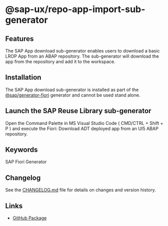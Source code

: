 # @sap-ux/repo-app-import-sub-generator

## Features

The SAP App download sub-generator enables users to download a basic LROP App from an ABAP repository. The sub-generator will download the app from the repository and add it to the workspace.

## Installation

The SAP App download sub-generator is installed as part of the [@sap/generator-fiori](https://www.npmjs.com/package/@sap/generator-fiori) generator and cannot be used stand alone.

## Launch the SAP Reuse Library sub-generator

Open the Command Palette in MS Visual Studio Code ( CMD/CTRL + Shift + P ) and execute the Fiori: Download ADT deployed app from an UI5 ABAP repository.

## Keywords
SAP Fiori Generator

## Changelog

See the [CHANGELOG.md](https://github.com/SAP/open-ux-tools/blob/main/packages/repo-app-import-sub-generator/CHANGELOG.md) file for details on changes and version history.
## Links

- [GitHub Package](https://github.com/SAP/open-ux-tools/tree/main/packages/repo-app-import-sub-generator)